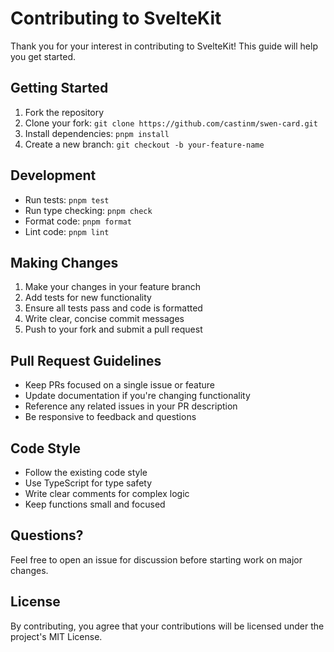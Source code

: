 # Contributing to SvelteKit

Thank you for your interest in contributing to SvelteKit! This guide will help you get started.

## Getting Started

1. Fork the repository
2. Clone your fork: `git clone https://github.com/castinm/swen-card.git`
3. Install dependencies: `pnpm install`
4. Create a new branch: `git checkout -b your-feature-name`

## Development

- Run tests: `pnpm test`
- Run type checking: `pnpm check`
- Format code: `pnpm format`
- Lint code: `pnpm lint`

## Making Changes

1. Make your changes in your feature branch
2. Add tests for new functionality
3. Ensure all tests pass and code is formatted
4. Write clear, concise commit messages
5. Push to your fork and submit a pull request

## Pull Request Guidelines

- Keep PRs focused on a single issue or feature
- Update documentation if you're changing functionality
- Reference any related issues in your PR description
- Be responsive to feedback and questions

## Code Style

- Follow the existing code style
- Use TypeScript for type safety
- Write clear comments for complex logic
- Keep functions small and focused

## Questions?

Feel free to open an issue for discussion before starting work on major changes.

## License

By contributing, you agree that your contributions will be licensed under the project's MIT License.
